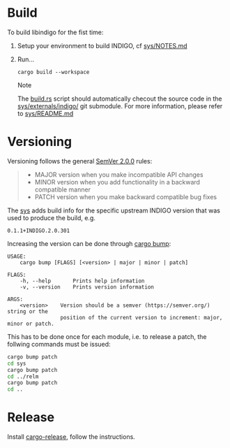 
# Build
To build libindigo for the fist time:

1. Setup your environment to build INDIGO, cf [sys/NOTES.md](sys/NOTES.md)
1. Run...

   ```
   cargo build --workspace
   ```

   > [!NOTE]
   > The [build.rs](sys/build.rs) script should automatically checout the source code in the [sys/externals/indigo/](sys/externals/indigo/) git submodule. For more information, please refer to [sys/README.md](sys/README.md)

# Versioning
Versioning follows the general [SemVer 2.0.0](https://semver.org/) rules:

> - MAJOR version when you make incompatible API changes
> - MINOR version when you add functionality in a backward compatible manner
> - PATCH version when you make backward compatible bug fixes

The [sys](sys) adds build info for the specific upstream INDIGO version that was used to produce the build, e.g.
```
0.1.1+INDIGO.2.0.301
```
Increasing the version can be done through [cargo bump](https://crates.io/crates/cargo-bump):
```
USAGE:
    cargo bump [FLAGS] [<version> | major | minor | patch]

FLAGS:
    -h, --help       Prints help information
    -v, --version    Prints version information

ARGS:
    <version>    Version should be a semver (https://semver.org/) string or the
                 position of the current version to increment: major, minor or patch.
```
This has to be done once for each module, i.e. to release a patch, the follwing commands must be issued:
```bash
cargo bump patch
cd sys
cargo bump patch
cd ../relm
cargo bump patch
cd ..
```

# Release
Install [cargo-release](https://github.com/crate-ci/cargo-release), follow the instructions.
